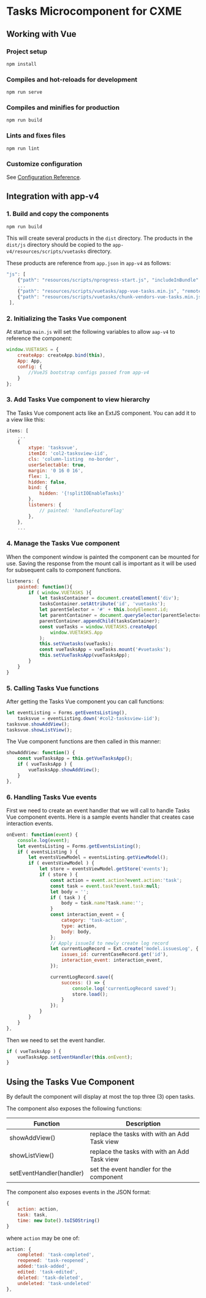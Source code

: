 # Tasks Microcomponent for CXME
                       
## Working with Vue

### Project setup
```
npm install
```

### Compiles and hot-reloads for development
```
npm run serve
```

### Compiles and minifies for production
```
npm run build
```

### Lints and fixes files
```
npm run lint
```

### Customize configuration
See [Configuration Reference](https://cli.vuejs.org/config/).

## Integration with app-v4

### 1. Build and copy the components

```npm run build```

This will create several products in the `dist` 
directory. The products in the `dist/js` directory 
should be copied to the 
`app-v4/resources/scripts/vuetasks` directory.

These products are reference from `app.json` in `app-v4`
as follows:

```js
"js": [
    {"path": "resources/scripts/nprogress-start.js", "includeInBundle": false},
    ...
    {"path": "resources/scripts/vuetasks/app-vue-tasks.min.js", "remote": false},
    {"path": "resources/scripts/vuetasks/chunk-vendors-vue-tasks.min.js", "remote": false},
 ],
```
  
### 2. Initializing the Tasks Vue component

At startup `main.js` will set the following variables to allow
`aap-v4` to reference the component:

```js
window.VUETASKS = {
    createApp: createApp.bind(this),
    App: App,
    config: {
        //VueJS bootstrap configs passed from app-v4
    }
};
```

### 3. Add Tasks Vue component to view hierarchy

The Tasks Vue component acts like an ExtJS component. You
can add it to a view like this:

```js    
items: [
    ...
    {
        xtype: 'tasksvue',
        itemId: 'col2-tasksview-iid',
        cls: 'column-listing  no-border',
        userSelectable: true,
        margin: '0 16 0 16',
        flex: 1,
        hidden: false,
        bind: {
            hidden: '{!splitIOEnableTasks}'
        },
        listeners: {
            // painted: 'handleFeatureFlag'
        },
    },
    ...
```

### 4. Manage the Tasks Vue component
                                  
When the component window is painted the component can be 
mounted for use. Saving the response from the mount call is 
important as it will be used for subsequent calls to 
component functions.

```js
listeners: {
    painted: function(){
        if ( window.VUETASKS ){
            let tasksContainer = document.createElement('div');
            tasksContainer.setAttribute('id', 'vuetasks');
            let parentSelector = '#' + this.bodyElement.id;
            let parentContainer = document.querySelector(parentSelector);
            parentContainer.appendChild(tasksContainer);
            const vueTasks = window.VUETASKS.createApp(
                window.VUETASKS.App
            );
            this.setVuetasks(vueTasks);
            const vueTasksApp = vueTasks.mount('#vuetasks');
            this.setVueTasksApp(vueTasksApp);
        }
    }
}

```

### 5. Calling Tasks Vue functions
                     
After getting the Tasks Vue component you can call 
functions:

```js
let eventListing = Forms.getEventsListing(),
    tasksvue = eventListing.down('#col2-tasksview-iid');
tasksvue.showAddView();
tasksvue.showListView();

```
The Vue component functions are then called in this manner:

```js
showAddView: function() {
    const vueTasksApp = this.getVueTasksApp();
    if ( vueTasksApp ) {
        vueTasksApp.showAddView();
    }
},
```

### 6. Handling Tasks Vue events
    
First we need to create an event handler that we will call to
handle Tasks Vue component events. Here is a sample events
handler that creates case interaction events.
     
```js 
onEvent: function(event) {
    console.log(event);
    let eventsListing = Forms.getEventsListing();
    if ( eventsListing ) {
        let eventsViewModel = eventsListing.getViewModel();
        if ( eventsViewModel ) {
            let store = eventsViewModel.getStore('events');
            if ( store ) {
                const action = event.action?event.action:'task';
                const task = event.task?event.task:null;
                let body = '';
                if ( task ) {
                    body = task.name?task.name:'';
                }
                const interaction_event = {
                    category: 'task-action',
                    type: action,
                    body: body,
                };
                // Apply issueId to newly create log record
                let currentLogRecord = Ext.create('model.issuesLog', {
                    issues_id: currentCaseRecord.get('id'),
                    interaction_event: interaction_event,
                });

                currentLogRecord.save({
                    success: () => {
                        console.log('currentLogRecord saved');
                        store.load();
                    }
                });
            }
        }
    }
},
```

Then we need to set the event handler.

```js
if ( vueTasksApp ) {
    vueTasksApp.setEventHandler(this.onEvent);
}
```

## Using the Tasks Vue Component

By default the component will display at most the top 
three (3) open tasks. 

The component also exposes the following functions:

|Function | Description|
|--- | ---|
|showAddView() | replace the tasks with with an Add Task view |
|showListView() |replace the tasks with with an Add Task view |
|setEventHandler(handler) | set the event handler for the component|

The component also exposes events in the JSON format:

```js
{
    action: action,
    task: task,
    time: new Date().toISOString()
}
```

where `action` may be one of:

```js
action: {
    completed: 'task-completed',
    reopened: 'task-reopened',
    added:'task-added',
    edited: 'task-edited',
    deleted: 'task-deleted',
    undeleted: 'task-undeleted'
},
```

